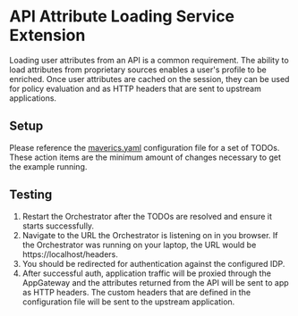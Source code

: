 # API Attribute Loading Service Extension

Loading user attributes from an API is a common requirement. The ability to load 
attributes from proprietary sources enables a user's profile to be enriched. Once 
user attributes are cached on the session, they can be used for policy evaluation and
as HTTP headers that are sent to upstream applications.

## Setup

Please reference the [maverics.yaml](maverics.yaml) configuration file for a set of
TODOs. These action items are the minimum amount of changes necessary to get the
example running.

## Testing

1. Restart the Orchestrator after the TODOs are resolved and ensure it starts successfully.
1. Navigate to the URL the Orchestrator is listening on in you browser. If the
Orchestrator was running on your laptop, the URL would be https://localhost/headers.
1. You should be redirected for authentication against the configured IDP.
1. After successful auth, application traffic will be proxied through the AppGateway 
and the attributes returned from the API will be sent to app as HTTP headers. The
custom headers that are defined in the configuration file will be sent to the 
upstream application.